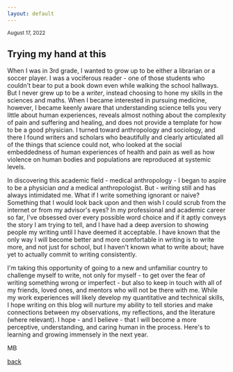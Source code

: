 ```yaml
---
layout: default
---
```

<small>August 17, 2022</small>
## Trying my hand at this
When I was in 3rd grade, I wanted to grow up to be either a librarian or a soccer player. I was a vociferous reader - one of those students who couldn't bear to put a book down even while walking the school hallways. But I never grew up to be a _writer_, instead choosing to hone my skills in the sciences and maths. When I became interested in pursuing medicine, however, I became keenly aware that understanding science tells you very little about human experiences, reveals almost nothing about the complexity of pain and suffering and healing, and does not provide a template for how to be a good physician. I turned toward anthropology and sociology, and there I found writers and scholars who beautifully and clearly articulated all of the things that science could not, who looked at the social embeddedness of human experiences of health and pain as well as how violence on human bodies and populations are reproduced at systemic levels. 

In discovering this academic field - medical anthropology - I began to aspire to be a physician _and_ a medical anthropologist. But - writing still and has always intimidated me. What if I write something ignorant or naive? Something that I would look back upon and then wish I could scrub from the internet or from my advisor's eyes? In my professional and academic career so far, I've obsessed over every possible word choice and if it aptly conveys the story I am trying to tell, and I have had a deep aversion to showing people my writing until I have deemed it acceptable. I have known that the only way I will become better and more comfortable in writing is to write more, and not just for school, but I haven't known what to write about; have yet to actually commit to writing consistently. 

I'm taking this opportunity of going to a new and unfamiliar country to challenge myself to write, not only for myself - to get over the fear of writing something wrong or imperfect - but also to keep in touch with all of my friends, loved ones, and mentors who will not be there with me. While my work experiences will likely develop my quantitative and technical skills, I hope writing on this blog will nurture my ability to tell stories and make connections between my observations, my reflections, and the literature (where relevant). I hope - and I believe - that I will become a more perceptive, understanding, and caring human in the process. Here's to learning and growing immensely in the next year. 

MB

[back](./)
